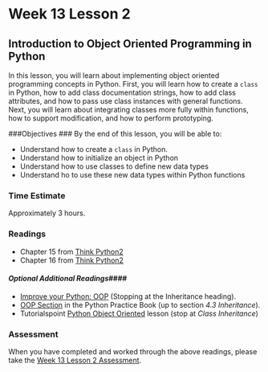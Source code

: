 # Week 13 Lesson 2 #
## Introduction to Object Oriented Programming in Python ##

In this lesson, you will learn about implementing object oriented
programming concepts in Python. First, you will learn how to create a
`class` in Python, how to add class documentation strings, how to add
class attributes, and how to pass use class instances with general
functions. Next, you will learn about integrating classes more fully
within functions, how to support modification, and how to perform
prototyping.


###Objectives ###
By the end of this lesson, you will be able to:

- Understand how to create a `class` in Python.
- Understand how to initialize an object in Python
- Understand how to use classes to define new data types
- Understand ho to use these new data types within Python functions 

### Time Estimate ###

Approximately 3 hours.

### Readings ####

- Chapter 15 from [Think Python2](http://www.greenteapress.com/thinkpython2/html/thinkpython2016.html)
- Chapter 16 from [Think Python2](http://www.greenteapress.com/thinkpython2/html/thinkpython2017.html)

#### *Optional Additional Readings*####

- [Improve your Python: OOP](https://www.jeffknupp.com/blog/2014/06/18/improve-your-python-python-classes-and-object-oriented-programming/) (Stopping at the Inheritance heading).
- [OOP Section](http://anandology.com/python-practice-book/object_oriented_programming.html) in the Python Practice Book (up to section _4.3 Inheritance_).
- Tutorialspoint [Python Object Oriented](http://www.tutorialspoint.com/python/python_classes_objects.htm) lesson (stop at _Class Inheritance_)

### Assessment ###

When you have completed and worked through the above readings, please take the [Week 13 Lesson 2 Assessment](https://learn.illinois.edu/mod/quiz/view.php?id=1095626).
